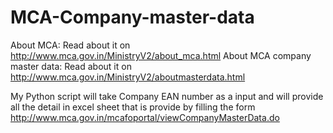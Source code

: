 # MCA-Company-master-data

About MCA:
    Read about it on http://www.mca.gov.in/MinistryV2/about_mca.html
About MCA company master data:
    Read about it on http://www.mca.gov.in/MinistryV2/aboutmasterdata.html
    
My Python script will take Company EAN number as a input and will provide all the detail in excel sheet that is provide by filling the form http://www.mca.gov.in/mcafoportal/viewCompanyMasterData.do
